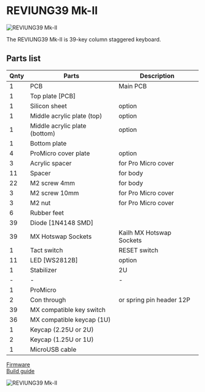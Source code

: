 # REVIUNG39 Mk-II  
![REVIUNG39 Mk-II](https://github.com/gtips/reviung/blob/master/reviung39Mk-II/image/reviung39MkII-01.jpg)  

The REVIUNG39 Mk-II is 39-key column staggered keyboard.  

## Parts list  

| Qnty | Parts | Description |
| --- | --- | --- |
| 1 | PCB | Main PCB |  
| 1 | Top plate [PCB]  |  |
| 1 | Silicon sheet | option |
| 1 | Middle acrylic plate (top)  |  option |
| 1 | Middle acrylic plate (bottom)  | option |
| 1 | Bottom plate |  |
| 4 | ProMicro cover plate | option |
| 3 | Acrylic spacer |  for Pro Micro cover |
| 11 | Spacer | for body |
| 22 | M2 screw 4mm |  for body |  
| 3 | M2 screw 10mm |  for Pro Micro cover |
| 3 | M2 nut |  for Pro Micro cover |
| 6 | Rubber feet |  |
| 39 | Diode [1N4148 SMD]  |  |
| 39 | MX Hotswap Sockets | Kailh MX Hotswap Sockets |
| 1 | Tact switch |  RESET switch |
| 11 | LED [WS2812B]  | option |
| 1 | Stabilizer  | 2U |
| - | - | - |
| 1 | ProMicro |  |
| 2 | Con through  | or spring pin header 12P |
| 39 | MX compatible key switch |  |  
| 36 | MX compatible keycap (1U) |  | 
| 1 | Keycap (2.25U or 2U) |  |
| 2 | Keycap (1.25U or 1U) |  |
| 1 | MicroUSB cable |  |
  
[Firmware](https://github.com/qmk/qmk_firmware/tree/master/keyboards/reviung39)  
[Build guide](https://reviung.com/build-guide/583/)  
  
![REVIUNG39 Mk-II](https://github.com/gtips/reviung/blob/master/reviung39Mk-II/image/reviung39MkII-02.jpg)  
  
